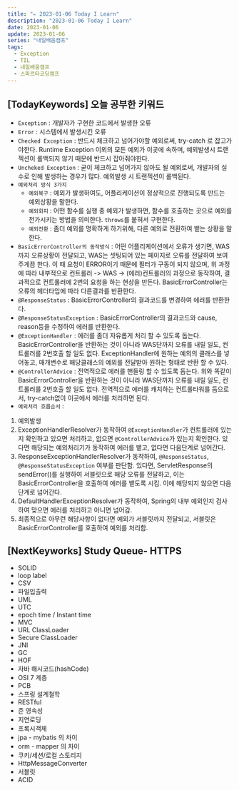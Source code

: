 ```yaml
---
title: "✏️ 2023-01-06 Today I Learn"
description: "2023-01-06 Today I Learn"
date: 2023-01-06
update: 2023-01-06
series: "내일배움캠프"
tags:
  - Exception
  - TIL
  - 내일배움캠프
  - 스파르타코딩캠프
---
```


## [TodayKeywords] 오늘 공부한 키워드

- `Exception` : 개발자가 구현한 코드에서 발생한 오류
- `Error` : 시스템에서 발생시킨 오류
- `Checked Exception` : 반드시 체크하고 넘어가야할 예외로써, try-catch 로 잡고가야한다. Runtime Exception 이외의 모든 예외가 이곳에 속하며, 예외발생시 트랜젝션이 롤백되지 않기 때문에 반드시 잡아줘야한다.
- `Uncheked Exception` : 굳이 체크하고 넘어가지 않아도 될 예외로써, 개발자의 실수로 인해 발생하는 경우가 많다. 예외발생 시 트랜젝션이 롤백된다.
- `예외처리 방식 3가지`
  - `예외복구` : 예외가 발생하여도, 어플리케이션이 정상적으로 진행되도록 만드는 예외상황을 말한다.
  - `예외회피` : 어떤 함수를 실행 중 예외가 발생하면, 함수를 호출하는 곳으로 예외를 전가시키는 방법을 의미한다. `throws`를 붙혀서 구현한다.
  - `예외전환` : 좀더 예외를 명확하게 하기위해, 다른 예외로 전환하여 뱉는 상황을 말한다.
- `BasicErrorController의 동작방식` : 어떤 어플리케이션에서 오류가 생기면, WAS까지 오류상황이 전달되고, WAS는 셋팅되어 있는 페이지로 오류를 전달하여 보여주게끔 한다. 이 때 요청이 ERROR이기 때문에 필터가 구동이 되지 않으며, 위 과정에 따라 내부적으로 컨트롤러 -> WAS -> (에러)컨트롤러의 과정으로 동작하여, 결과적으로 컨트롤러에 2번의 요청을 하는 현상을 만든다. BasicErrorController는 오류의 헤더타입에 따라 다른결과를 반환한다.
- `@ResponseStatus` : BasicErrorController의 결과코드를 변경하여 에러를 반환한다.
- `@ResponseStatusException` : BasicErrorController의 결과코드와 cause, reason등을 수정하여 에러를 반환한다.
- `@ExceptionHandler` : 에러를 좀더 자유롭게 처리 할 수 있도록 돕는다. BasicErrorController을 반환하는 것이 아니라 WAS단까지 오류를 내릴 일도, 컨트롤러를 2번호출 할 일도 없다. ExceptionHandler에 원하는 예외의 클래스를 넣어놓고, 매개변수로 해당클래스의 예외를 전달받아 원하는 형태로 반환 할 수 있다.
- `@ControllerAdvice` : 전역적으로 에러를 핸들링 할 수 있도록 돕는다. 위와 똑같이 BasicErrorController을 반환하는 것이 아니라 WAS단까지 오류를 내릴 일도, 컨트롤러를 2번호출 할 일도 없다. 전역적으로 에러를 캐치하는 컨트롤타워를 둠으로서, try-catch없이 이곳에서 에러를 처리하면 된다.
- `예외처리 흐름순서` :

1. 예외발생
2. ExceptionHandlerResolver가 동작하여 `@ExceptionHandler`가 컨트롤러에 있는지 확인하고 있으면 처리하고, 없으면 `@ControllerAdvice`가 있는지 확인한다. 있다면 해당되는 예외처리기가 동작하여 에러를 뱉고, 없다면 다음단계로 넘어간다.
3. ResponseExceptionHandlerResolver가 동작하여, `@ResponseStatus`, `@ResponseStatusException` 여부를 판단함. 있다면, ServletResponse의 sendError()를 실행하여 서블릿으로 해당 오류를 전달하고, 이는 BasicErrorController을 호출하여 에러를 뱉도록 시킴. 이에 해당되지 않으면 다음단계로 넘어간다.
4. DefaultHandlerExceptionResolver가 동작하여, Spring의 내부 예외인지 검사하여 맞으면 에러를 처리하고 아니면 넘어감.
5. 최종적으로 아무런 해당사항이 없다면 예외가 서블릿까지 전달되고, 서블릿은 BasicErrorController를 호출하여 예외를 처리함.

## [NextKeyworks] Study Queue- HTTPS

- SOLID
- loop label
- CSV
- 파일입출력
- UML
- UTC
- epoch time / Instant time
- MVC
- URL ClassLoader
- Secure ClassLoader
- JNI
- GC
- HOF
- 자바 해시코드(hashCode)
- OSI 7 계층
- PCB
- 스프링 설계철학
- RESTful
- 준 영속성
- 지연로딩
- 프록시객체
- jpa - mybatis 의 차이
- orm - mapper 의 차이
- 쿠키/세션/로컬 스토리지
- HttpMessageConverter
- 서블릿
- ACID
